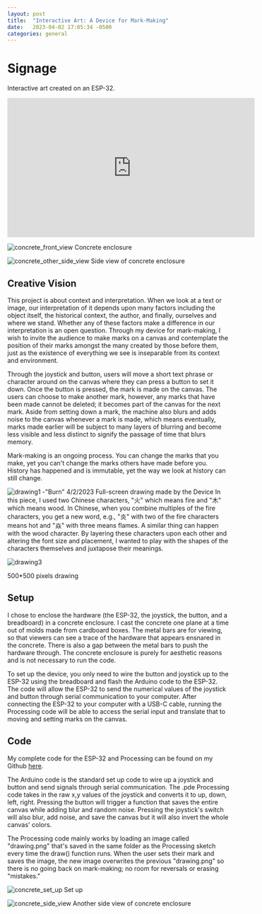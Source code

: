 ```yaml
---
layout: post
title:  "Interactive Art: A Device for Mark-Making"
date:   2023-04-02 17:05:34 -0500
categories: general
---
```


# Signage
Interactive art created on an ESP-32.

<iframe width="560" height="315" src="https://www.youtube.com/embed/4LrRDydORug" title="YouTube video player" frameborder="0" allow="accelerometer; autoplay; clipboard-write; encrypted-media; gyroscope; picture-in-picture; web-share" allowfullscreen></iframe>

![concrete_front_view](/MeMakey/assets/mod2/concrete_front_view.JPG)
Concrete enclosure

![concrete_other_side_view](/MeMakey/assets/mod2/concrete_other_side_view.JPG)
Side view of concrete enclosure

## Creative Vision
This project is about context and interpretation. When we look at a text or image, our interpretation of it depends upon many factors including the object itself, the historical context, the author, and finally, ourselves and where we stand. Whether any of these factors make a difference in our interpretation is an open question. Through my device for mark-making, I wish to invite the audience to make marks on a canvas and contemplate the position of their marks amongst the many created by those before them, just as the existence of everything we see is inseparable from its context and environment.

Through the joystick and button, users will move a short text phrase or character around on the canvas where they can press a button to set it down. Once the button is pressed, the mark is made on the canvas. The users can choose to make another mark, however, any marks that have been made cannot be deleted; it becomes part of the canvas for the next mark. Aside from setting down a mark, the machine also blurs and adds noise to the canvas whenever a mark is made, which means eventually, marks made earlier will be subject to many layers of blurring and become less visible and less distinct to signify the passage of time that blurs memory. 

Mark-making is an ongoing process. You can change the marks that you make, yet you can't change the marks others have made before you. History has happened and is immutable, yet the way we look at history can still change. 

![drawing1](/MeMakey/assets/mod2/drawing1.png)
-"Burn" 4/2/2023
Full-screen drawing made by the Device
In this piece, I used two Chinese characters, "火" which means fire and "木" which means wood. In Chinese, when you combine multiples of the fire characters, you get a new word, e.g., "炎" with two of the fire characters means hot and "焱" with three means flames. A similar thing can happen with the wood character. By layering these characters upon each other and altering the font size and placement, I wanted to play with the shapes of the characters themselves and juxtapose their meanings. 

![drawing3](/MeMakey/assets/mod2/drawing3.png)

500*500 pixels drawing

## Setup
I chose to enclose the hardware (the ESP-32, the joystick, the button, and a breadboard) in a concrete enclosure. I cast the concrete one plane at a time out of molds made from cardboard boxes. The metal bars are for viewing, so that viewers can see a trace of the hardware that appears ensnared in the concrete. There is also a gap between the metal bars to push the hardware through. The concrete enclosure is purely for aesthetic reasons and is not necessary to run the code.

To set up the device, you only need to wire the button and joystick up to the ESP-32 using the breadboard and flash the Arduino code to the ESP-32. The code will allow the ESP-32 to send the numerical values of the joystick and button through serial communication to your computer. After connecting the ESP-32 to your computer with a USB-C cable, running the Processing code will be able to access the serial input and translate that to moving and setting marks on the canvas.

## Code
My complete code for the ESP-32 and Processing can be found on my Github [here](https://github.com/SamIAm2000/CS-3930-Creative-Embedded-Systems/tree/main/Module_2).

The Arduino code is the standard set up code to wire up a joystick and button and send signals through serial communication. The .pde Processing code takes in the raw x,y values of the joystick and converts it to up, down, left, right. Pressing the button will trigger a function that saves the entire canvas while adding blur and random noise. Pressing the joystick's switch will also blur, add noise, and save the canvas but it will also invert the whole canvas' colors.

The Processing code mainly works by loading an image called "drawing.png" that's saved in the same folder as the Processing sketch every time the draw() function runs. When the user sets their mark and saves the image, the new image overwrites the previous "drawing.png" so there is no going back on mark-making; no room for reversals or erasing "mistakes."

![concrete_set_up](/MeMakey/assets/mod2/concrete_set_up.png)
Set up

![concrete_side_view](/MeMakey/assets/mod2/concrete_side_view.JPG)
Another side view of concrete enclosure